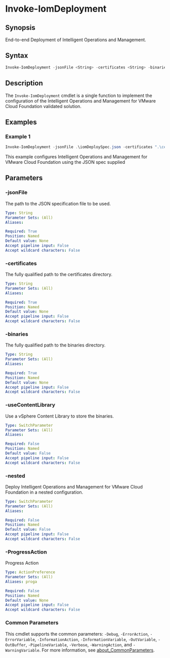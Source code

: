 # Invoke-IomDeployment

## Synopsis

End-to-end Deployment of Intelligent Operations and Management.

## Syntax

```powershell
Invoke-IomDeployment -jsonFile <String> -certificates <String> -binaries <String> [-useContentLibrary] [-contentLibrary <String>] [-nested] [-ProgressAction <ActionPreference>] [<CommonParameters>]
```

## Description

The `Invoke-IomDeployment` cmdlet is a single function to implement the configuration of the Intelligent Operations and Management for VMware Cloud Foundation validated solution.

## Examples

### Example 1

```powershell
Invoke-IomDeployment -jsonFile .\iomDeploySpec.json -certificates ".\certificates\" -binaries ".\binaries\"
```

This example configures Intelligent Operations and Management for VMware Cloud Foundation using the JSON spec supplied

## Parameters

### -jsonFile

The path to the JSON specification file to be used.

```yaml
Type: String
Parameter Sets: (All)
Aliases:

Required: True
Position: Named
Default value: None
Accept pipeline input: False
Accept wildcard characters: False
```

### -certificates

The fully qualified path to the certificates directory.

```yaml
Type: String
Parameter Sets: (All)
Aliases:

Required: True
Position: Named
Default value: None
Accept pipeline input: False
Accept wildcard characters: False
```

### -binaries

The fully qualified path to the binaries directory.

```yaml
Type: String
Parameter Sets: (All)
Aliases:

Required: True
Position: Named
Default value: None
Accept pipeline input: False
Accept wildcard characters: False
```

### -useContentLibrary

Use a vSphere Content Library to store the binaries.

```yaml
Type: SwitchParameter
Parameter Sets: (All)
Aliases:

Required: False
Position: Named
Default value: False
Accept pipeline input: False
Accept wildcard characters: False
```

### -nested

Deploy Intelligent Operations and Management for VMware Cloud Foundation in a nested configuration.

```yaml
Type: SwitchParameter
Parameter Sets: (All)
Aliases:

Required: False
Position: Named
Default value: False
Accept pipeline input: False
Accept wildcard characters: False
```

### -ProgressAction

Progress Action

```yaml
Type: ActionPreference
Parameter Sets: (All)
Aliases: proga

Required: False
Position: Named
Default value: None
Accept pipeline input: False
Accept wildcard characters: False
```

### Common Parameters

This cmdlet supports the common parameters: `-Debug`, `-ErrorAction`, `-ErrorVariable`, `-InformationAction`, `-InformationVariable`, `-OutVariable`, `-OutBuffer`, `-PipelineVariable`, `-Verbose`, `-WarningAction`, and `-WarningVariable`. For more information, see [about_CommonParameters](http://go.microsoft.com/fwlink/?LinkID=113216).
